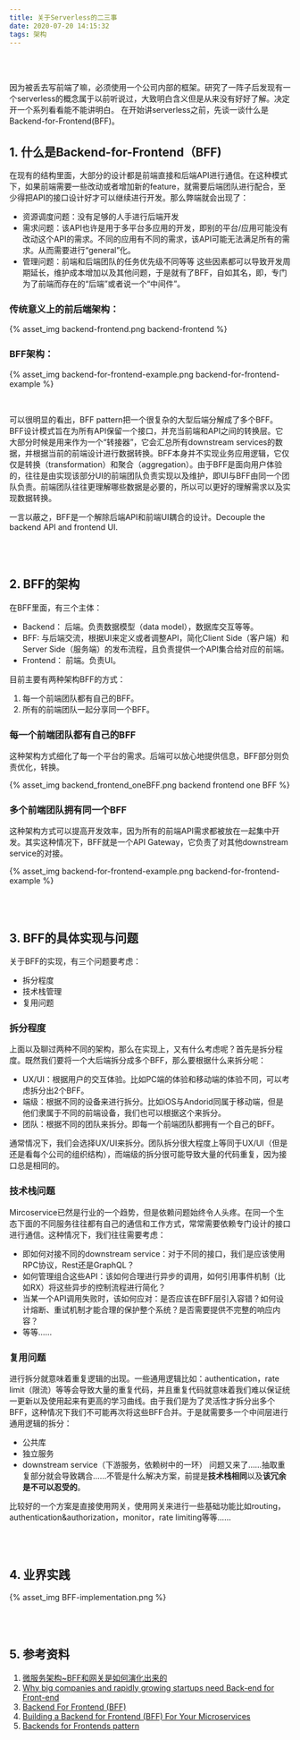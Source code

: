 ```yaml
---
title: 关于Serverless的二三事
date: 2020-07-20 14:15:32
tags: 架构
---
```

<br/>
<br/>

因为被丢去写前端了嘛，必须使用一个公司内部的框架。研究了一阵子后发现有一个serverless的概念属于以前听说过，大致明白含义但是从来没有好好了解。决定开一个系列看看能不能讲明白。
在开始讲serverless之前，先谈一谈什么是Backend-for-Frontend(BFF)。



## 1. 什么是Backend-for-Frontend（BFF)
在现有的结构里面，大部分的设计都是前端直接和后端API进行通信。在这种模式下，如果前端需要一些改动或者增加新的feature，就需要后端团队进行配合，至少得把API的接口设计好才可以继续进行开发。那么弊端就会出现了：
- 资源调度问题：没有足够的人手进行后端开发
- 需求问题：该API也许是用于多平台多应用的开发，即别的平台/应用可能没有改动这个API的需求。不同的应用有不同的需求，该API可能无法满足所有的需求。从而需要进行“general”化。
- 管理问题：前端和后端团队的任务优先级不同等等
这些因素都可以导致开发周期延长，维护成本增加以及其他问题，于是就有了BFF，自如其名，即，专门为了前端而存在的“后端”或者说一个“中间件”。

### 传统意义上的前后端架构：
{% asset_img backend-frontend.png backend-frontend %}

### BFF架构：
{% asset_img backend-for-frontend-example.png backend-for-frontend-example %}

<br/>

可以很明显的看出，BFF pattern把一个很复杂的大型后端分解成了多个BFF。BFF设计模式旨在为所有API保留一个接口，并充当前端和API之间的转换层。它大部分时候是用来作为一个“转接器”，它会汇总所有downstream services的数据，并根据当前的前端设计进行数据转换。BFF本身并不实现业务应用逻辑，它仅仅是转换（transformation）和聚合（aggregation）。由于BFF是面向用户体验的，往往是由实现该部分UI的前端团队负责实现以及维护，即UI与BFF由同一个团队负责。前端团队往往更理解哪些数据是必要的，所以可以更好的理解需求以及实现数据转换。

一言以蔽之，BFF是一个解除后端API和前端UI耦合的设计。Decouple the backend API and frontend UI.

<br/>
<br/>

## 2. BFF的架构

在BFF里面，有三个主体：
- Backend： 后端。负责数据模型（data model），数据库交互等等。
- BFF: 与后端交流，根据UI来定义或者调整API，简化Client Side（客户端）和Server Side（服务端）的发布流程，且负责提供一个API集合给对应的前端。
- Frontend： 前端。负责UI。

目前主要有两种架构BFF的方式：

1. 每一个前端团队都有自己的BFF。
2. 所有的前端团队一起分享同一个BFF。

### 每一个前端团队都有自己的BFF
这种架构方式细化了每一个平台的需求。后端可以放心地提供信息，BFF部分则负责优化，转换。

{% asset_img backend_frontend_oneBFF.png backend frontend one BFF %}

### 多个前端团队拥有同一个BFF
这种架构方式可以提高开发效率，因为所有的前端API需求都被放在一起集中开发。其实这种情况下，BFF就是一个API Gateway，它负责了对其他downstream service的对接。

{% asset_img backend-for-frontend-example.png backend-for-frontend-example %}

<br/>
<br/>

## 3. BFF的具体实现与问题

关于BFF的实现，有三个问题要考虑：
- 拆分程度
- 技术栈管理
- 复用问题

### 拆分程度

上面以及聊过两种不同的架构，那么在实现上，又有什么考虑呢？首先是拆分程度。既然我们要将一个大后端拆分成多个BFF，那么要根据什么来拆分呢：
- UX/UI：根据用户的交互体验。比如PC端的体验和移动端的体验不同，可以考虑拆分出2个BFF。
- 端级：根据不同的设备来进行拆分。比如iOS与Andorid同属于移动端，但是他们隶属于不同的前端设备，我们也可以根据这个来拆分。
- 团队：根据不同的团队来拆分。即每一个前端团队都拥有一个自己的BFF。

通常情况下，我们会选择UX/UI来拆分。团队拆分很大程度上等同于UX/UI（但是还是看每个公司的组织结构），而端级的拆分很可能导致大量的代码重复，因为接口总是相同的。

### 技术栈问题

Mircoservice已然是行业的一个趋势，但是依赖问题始终令人头疼。在同一个生态下面的不同服务往往都有自己的通信和工作方式，常常需要依赖专门设计的接口进行通信。这种情况下，我们往往需要考虑：
- 即如何对接不同的downstream service：对于不同的接口，我们是应该使用RPC协议，Rest还是GraphQL？
- 如何管理组合这些API：该如何合理进行异步的调用，如何引用事件机制（比如RX）将这些异步的控制流程进行简化？
- 当某一个API调用失败时，该如何应对：是否应该在BFF层引入容错？如何设计熔断、重试机制才能合理的保护整个系统？是否需要提供不完整的响应内容？
- 等等……

### 复用问题

进行拆分就意味着重复逻辑的出现。一些通用逻辑比如：authentication，rate limit（限流）等等会导致大量的重复代码，并且重复代码就意味着我们难以保证统一更新以及使用起来有更高的学习曲线。由于我们是为了灵活性才拆分出多个BFF，这种情况下我们不可能再次将这些BFF合并。于是就需要多一个中间层进行通用逻辑的拆分：
- 公共库
- 独立服务
- downstream service（下游服务，依赖树中的一环）
问题又来了……抽取重复部分就会导致耦合……不管是什么解决方案，前提是<b>技术栈相同</b>以及<b>该冗余是不可以忍受的</b>。

比较好的一个方案是直接使用网关，使用网关来进行一些基础功能比如routing，authentication&authorization，monitor，rate limiting等等……

<br/>
<br/>

## 4. 业界实践

{% asset_img BFF-implementation.png %}

<br/>
<br/>

## 5. 参考资料
1. [微服务架构~BFF和网关是如何演化出来的](https://www.cnblogs.com/alimayun/p/12063401.html) 
2. [Why big companies and rapidly growing startups need Back-end for Front-end](https://medium.com/blue-harvest-tech-blog/why-big-companies-and-rapidly-growing-startups-need-back-end-for-front-end-ee8e6ab8f575) 
3. [Backend For Frontend (BFF)](https://cloud.tencent.com/developer/article/1444653) 
4. [Building a Backend for Frontend (BFF) For Your Microservices](https://nordicapis.com/building-a-backend-for-frontend-shim-for-your-microservices/) 
5. [Backends for Frontends pattern](https://docs.microsoft.com/en-us/azure/architecture/patterns/backends-for-frontends) 